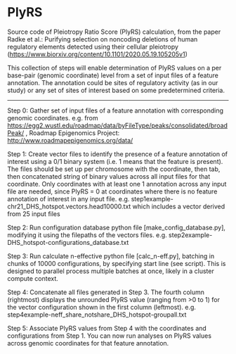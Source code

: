 # PlyRS
Source code of Pleiotropy Ratio Score (PlyRS) calculation, from the paper Radke et al.: Purifying selection on noncoding deletions of human regulatory elements detected using their cellular pleiotropy (https://www.biorxiv.org/content/10.1101/2020.05.19.105205v1)

This collection of steps will enable determination of PlyRS values on a per base-pair (genomic coordinate) level from a set of input files of a feature annotation. The annotation could be sites of regulatory activity (as in our study) or any set of sites of interest based on some predetermined criteria.

---

Step 0: Gather set of input files of a feature annotation with corresponding genomic coordinates.
	e.g. from https://egg2.wustl.edu/roadmap/data/byFileType/peaks/consolidated/broadPeak/ , Roadmap Epigenomics Project: http://www.roadmapepigenomics.org/data/

Step 1: Create vector files to identify the presence of a feature annotation of interest using a 0/1 binary system (i.e. 1 means that the feature is present). The files should be set up per chromosome with the coordinate, then tab, then concatenated string of binary values across all input files for that coordinate. Only coordinates with at least one 1 annotation across any input file are needed, since PlyRS = 0 at coordinates where there is no feature annotation of interest in any input file.
	e.g. step1example-chr21_DHS_hotspot.vectors.head10000.txt which includes a vector derived from 25 input files
	
Step 2: Run configuration database python file [make_config_database.py], modifying it using the filepaths of the vectors files.
	e.g. step2example-DHS_hotspot-configurations_database.txt

Step 3: Run calculate n-effective python file [calc_n-eff.py], batching in chunks of 10000 configurations, by specifying start line (see script). This is designed to parallel process multiple batches at once, likely in a cluster compute context.

Step 4: Concatenate all files generated in Step 3. The fourth column (rightmost) displays the unrounded PlyRS value (ranging from >0 to 1) for the vector configuration shown in the first column (leftmost).
	e.g. step4example-neff_share_notshare_DHS_hotspot-groupall.txt

Step 5: Associate PlyRS values from Step 4 with the coordinates and configurations from Step 1. You can now run analyses on PlyRS values across genomic coordinates for that feature annotation.